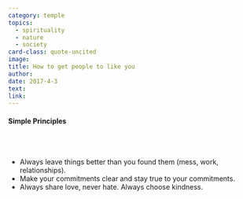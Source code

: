 ```yaml
---
category: temple
topics:
  - spirituality
  - nature
  - society
card-class: quote-uncited
image:
title: How to get people to like you
author:
date: 2017-4-3
text:
link:
---
```

#### Simple Principles
<br>
<br>

* Always leave things better than you found them (mess, work, relationships).
* Make your commitments clear and stay true to your commitments.
* Always share love, never hate. Always choose kindness.
